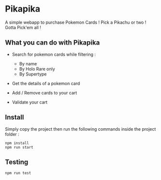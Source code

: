 # Pikapika

A simple webapp to purchase Pokemon Cards !
Pick a Pikachu or two ! Gotta Pick'em all !

## What you can do with Pikapika

- Search for pokemon cards while filtering :
  - By name
  - By Holo Rare only
  - By Supertype

- Get the details of a pokemon card

- Add / Remove cards to your cart

- Validate your cart

## Install

Simply copy the project then run the following commands inside the project folder :
```
npm install
npm run start
```

## Testing

```npm run test```
